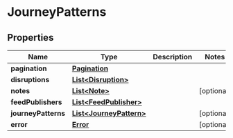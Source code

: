 
# JourneyPatterns

## Properties
Name | Type | Description | Notes
------------ | ------------- | ------------- | -------------
**pagination** | [**Pagination**](Pagination.md) |  | 
**disruptions** | [**List&lt;Disruption&gt;**](Disruption.md) |  | 
**notes** | [**List&lt;Note&gt;**](Note.md) |  |  [optional]
**feedPublishers** | [**List&lt;FeedPublisher&gt;**](FeedPublisher.md) |  | 
**journeyPatterns** | [**List&lt;JourneyPattern&gt;**](JourneyPattern.md) |  |  [optional]
**error** | [**Error**](Error.md) |  |  [optional]



